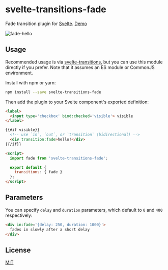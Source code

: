 # svelte-transitions-fade

Fade transition plugin for [Svelte](https://svelte.technology). [Demo](https://svelte.technology/repl?gist=9b657be565b1e080d39727a241829b11)

![fade-hello](https://cloud.githubusercontent.com/assets/1162160/25777721/d32984aa-32b3-11e7-9312-2e4582b86926.gif)

## Usage

Recommended usage is via [svelte-transitions](https://github.com/sveltejs/svelte-transitions), but you can use this module directly if you prefer. Note that it assumes an ES module or CommonJS environment.

Install with npm or yarn:

```bash
npm install --save svelte-transitions-fade
```

Then add the plugin to your Svelte component's exported definition:

```html
<label>
  <input type='checkbox' bind:checked='visible'> visible
</label>

{{#if visible}}
  <!-- use `in`, `out`, or `transition` (bidirectional) -->
  <div transition:fade>hello!</div>
{{/if}}

<script>
  import fade from 'svelte-transitions-fade';

  export default {
    transitions: { fade }
  };
</script>
```


## Parameters

You can specify `delay` and `duration` parameters, which default to `0` and `400` respectively:

```html
<div in:fade='{delay: 250, duration: 1000}'>
  fades in slowly after a short delay
</div>
```


## License

[MIT](LICENSE)